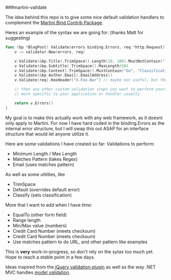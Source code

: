 ###martini-validate

The idea behind this repo is to give some nice default validation handlers to complement the [Martini Bind Contrib Package](https://github.com/martini-contrib/binding).  

Heres an example of the syntax we are going for: (thanks Matt for suggesting)
```go
func (bp *BlogPost) Validate(errors binding.Errors, req *http.Request) Errors {
    v := validator.New(errors, req)

    v.Validate(&bp.Title).TrimSpace().Length(10, 100).MustNotContain("foo")
    v.Validate(&bp.Subtitle).TrimSpace().MaxLength(50)
    v.Validate(&bp.Content).TrimSpace().MustContain("Go", "Classification", "Custom message")
    v.Validate(&bp.Author.Email).EmailAddress()
    v.Validate(req).HasHeader("X-Foo-Bar") // maybe not useful; but the idea is you can do validation on the request itself

    // then any other custom validation steps you want to perform yourself,
    // more specific to your application or handler usually

    return v.Errors()
}
```

My goal is to make this actually work with any web framework, as it doesnt only apply to Martini.  *For now* I have hard coded in the binding.Errors as the internal error structure, but I will swap this out ASAP for an interface structure that would let anyone utilize it.

Here are some validations I have created so far:
Validations to perform:

-  Minimum Length / Max Length
-  Matches Pattern (takes Regex)
-  Email (uses matches pattern)

As well as some utilities, like
- TrimSpace
- Default (overrides default error)
- Classify (sets classification)


More that I want to add when I have time:

-  EqualTo (other form field)
-  Range length
-  Min/Max value (numbers)
-  Credit Card Number (meets checksum)
-  Credit Card Number (meets checksum)
-  Use matches pattern to do URL, and other pattern like examples




This is **very** work-in-progress, so don't rely on the sytax too much yet. Hope to reach a stable point in a few days.

Ideas inspired from the [jQuery validation plugin](http://jqueryvalidation.org/documentation/) as well as the way .NET MVC handles [model validation](http://www.asp.net/mvc/tutorials/mvc-4/getting-started-with-aspnet-mvc4/adding-validation-to-the-model).

